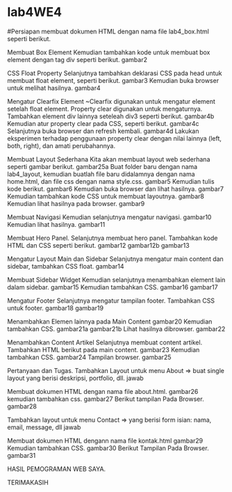 # lab4WE4
#Persiapan membuat dokumen HTML dengan nama file lab4_box.html seperti berikut.


Membuat Box Element
Kemudian tambahkan kode untuk membuat box element dengan tag div seperti berikut.
gambar2

CSS Float Property
Selanjutnya tambahkan deklarasi CSS pada head untuk membuat float element, seperti berikut.
gambar3
Kemudian buka browser untuk melihat hasilnya.
gambar4

Mengatur Clearfix Element
~Clearfix digunakan untuk mengatur element setelah float element. Property clear digunakan untuk mengaturnya.
Tambahkan element div lainnya seteleah div3 seperti berikut.
gambar4b
Kemudian atur property clear pada CSS, seperti berikut.
gambar4c
Selanjutnya buka browser dan refresh kembali.
gambar4d
Lakukan eksperimen terhadap penggunaan property clear dengan nilai lainnya (left, both, right), dan amati perubahannya.

Membuat Layout Sederhana
Kita akan membuat layout web sederhana seperti gambar berikut.
gambar25a
Buat folder baru dengan nama lab4_layout, kemudian buatlah file baru didalamnya dengan nama home.html, dan file css dengan nama style.css.
gambar5
Kemudian tulis kode berikut.
gambar6
Kemudian buka browser dan lihat hasilnya.
gambar7
Kemudian tambahkan kode CSS untuk membuat layoutnya.
gambar8
Kemudian lihat hasilnya pada browser.
gambar9

Membuat Navigasi
Kemudian selanjutnya mengatur navigasi.
gambar10
Kemudian lihat hasilnya.
gambar11

Membuat Hero Panel.
Selanjutnya membuat hero panel. Tambahkan kode HTML dan CSS seperti berikut.
gambar12
gambar12b
gambar13

Mengatur Layout Main dan Sidebar
Selanjutnya mengatur main content dan sidebar, tambahkan CSS float.
gambar14

Membuat Sidebar Widget
Kemudian selanjutnya menambahkan element lain dalam sidebar.
gambar15
Kemudian tambahkan CSS.
gambar16
gambar17

Mengatur Footer
Selanjutnya mengatur tampilan footer. Tambahkan CSS untuk footer.
gambar18
gambar19

Menambahkan Elemen lainnya pada Main Content
gambar20
Kemudian tambahkan CSS.
gambar21a gambar21b
Lihat hasilnya dibrowser.
gambar22

Menambahkan Content Artikel
Selanjutnya membuat content artikel. Tambahkan HTML berikut pada main content.
gambar23
Kemudian tambahkan CSS.
gambar24
Tampilan browser.
gambar25

Pertanyaan dan Tugas.
Tambahkan Layout untuk menu About
=> buat single layout yang berisi deskripsi, portfolio, dll.
jawab

Membuat dokumen HTML dengan nama file about.html.
gambar26
kemudian tambahkan css.
gambar27
Berikut tampilan Pada Browser.
gambar28


Tambahkan layout untuk menu Contact
=> yang berisi form isian: nama, email, message, dll
jawab

Membuat dokumen HTML dengann nama file kontak.html
gambar29
Kemudian tambahkan CSS.
gambar30 Berikut Tampilan Pada Browser.
gambar31

HASIL PEMOGRAMAN WEB SAYA.

TERIMAKASIH
